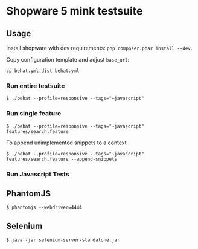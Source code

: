 # Shopware 5 mink testsuite

## Usage
Install shopware with dev requirements: `php composer.phar install --dev`.

Copy configuration template and adjust `base_url`:

```
cp behat.yml.dist behat.yml
```

### Run entire testsuite
```
$ ./behat --profile=responsive --tags="~javascript"
```

### Run single feature
```
$ ./behat --profile=responsive --tags="~javascript" features/search.feature
```

To append unimplemented snippets to a context
```
$ ./behat --profile=responsive --tags="~javascript" features/search.feature --append-snippets
```

### Run Javascript Tests

## PhantomJS

```
$ phantomjs --webdriver=4444
```

## Selenium

```
$ java -jar selenium-server-standalone.jar
```
